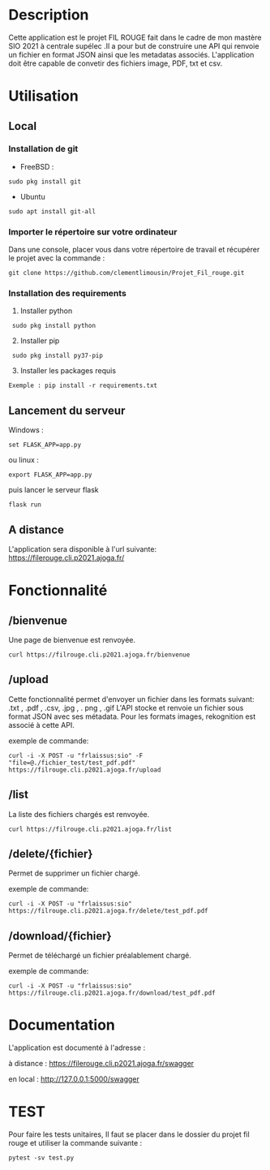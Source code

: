 # Description

Cette application est le projet FIL ROUGE fait dans le cadre de mon mastère SIO 2021 à centrale supélec .Il a pour but de construire une API qui renvoie un fichier en format JSON ainsi que les metadatas associés. L'application doit être capable de convetir des fichiers image, PDF, txt et csv.

# Utilisation

## Local

### Installation de git
- FreeBSD : 
``` 
sudo pkg install git
``` 
- Ubuntu
``` 
sudo apt install git-all
``` 
### Importer le répertoire sur votre ordinateur

Dans une console, placer vous dans votre répertoire de travail et récupérer le projet avec la commande :
```
git clone https://github.com/clementlimousin/Projet_Fil_rouge.git
```
### Installation des requirements
1) Installer python
``` 
 sudo pkg install python
 ``` 
2) Installer pip
``` 
 sudo pkg install py37-pip
 ``` 
3) Installer les packages requis
``` 
Exemple : pip install -r requirements.txt
``` 
## Lancement du serveur 
Windows :
``` 
set FLASK_APP=app.py
``` 
ou linux :
``` 
export FLASK_APP=app.py
``` 
puis lancer le serveur flask
``` 
flask run
```
## A distance

L'application sera disponible à l'url suivante: 
https://filerouge.cli.p2021.ajoga.fr/

# Fonctionnalité

## /bienvenue

Une page de bienvenue est renvoyée.

```
curl https://filrouge.cli.p2021.ajoga.fr/bienvenue
```

## /upload

Cette fonctionnalité permet d'envoyer un fichier dans les formats suivant: .txt , .pdf , .csv, .jpg , . png , .gif
L'API stocke et renvoie un fichier sous format JSON avec ses métadata.
Pour les formats images, rekognition est associé à cette API.

exemple de commande:
```
curl -i -X POST -u "frlaissus:sio" -F "file=@./fichier_test/test_pdf.pdf" https://filrouge.cli.p2021.ajoga.fr/upload
```

## /list

La liste des fichiers chargés est renvoyée.

```
curl https://filrouge.cli.p2021.ajoga.fr/list
```

## /delete/{fichier}

Permet de supprimer un fichier chargé.

exemple de commande:
```
curl -i -X POST -u "frlaissus:sio" https://filrouge.cli.p2021.ajoga.fr/delete/test_pdf.pdf
```

## /download/{fichier}

Permet de téléchargé un fichier préalablement chargé.

exemple de commande:
```
curl -i -X POST -u "frlaissus:sio" https://filrouge.cli.p2021.ajoga.fr/download/test_pdf.pdf
```

# Documentation

L'application est documenté à l'adresse :

à distance :
https://filerouge.cli.p2021.ajoga.fr/swagger

en local : http://127.0.0.1:5000/swagger

# TEST

Pour faire les tests unitaires, Il faut se placer dans le dossier du projet fil rouge et utiliser la commande suivante :

``` 
pytest -sv test.py
```

